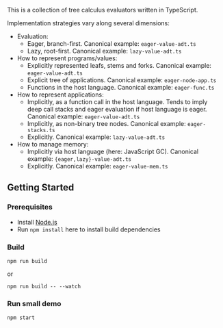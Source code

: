 This is a collection of tree calculus evaluators written in TypeScript. 

Implementation strategies vary along several dimensions:
* Evaluation:
  * Eager, branch-first. Canonical example: `eager-value-adt.ts`
  * Lazy, root-first. Canonical example: `lazy-value-adt.ts`
* How to represent programs/values:
  * Explicitly represented leafs, stems and forks. Canonical example: `eager-value-adt.ts`
  * Explicit tree of applications. Canonical example: `eager-node-app.ts`
  * Functions in the host language. Canonical example: `eager-func.ts`
* How to represent applications:
  * Implicitly, as a function call in the host language. Tends to imply deep call stacks and eager evaluation if host language is eager. Canonical example: `eager-value-adt.ts`
  * Implicitly, as non-binary tree nodes. Canonical example: `eager-stacks.ts`
  * Explicitly. Canonical example: `lazy-value-adt.ts`
* How to manage memory:
  * Implicitly via host language (here: JavaScript GC). Canonical example: `{eager,lazy}-value-adt.ts`
  * Explicitly. Canonical example: `eager-value-mem.ts`

## Getting Started

### Prerequisites
* Install [Node.js](https://nodejs.org/en/download)
* Run `npm install` here to install build dependencies

### Build
```
npm run build
```
or
```
npm run build -- --watch
```

### Run small demo
```
npm start
```
